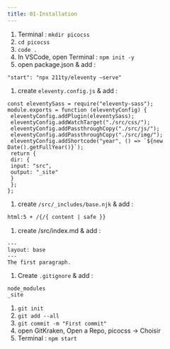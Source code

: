 ```yaml
---
title: 01-Installation
---
```


1. Terminal : `mkdir picocss`
2. `cd picocss`
3. `code .`
4. In VSCode, open Terminal : `npm init -y`
5. open package.json & add :
```text
"start": "npx 211ty/eleventy –serve"
```
1. create `eleventy.config.js` & add :
```text
const eleventySass = require("eleventy-sass");
module.exports = function (eleventyConfig) {
 eleventyConfig.addPlugin(eleventySass);
 eleventyConfig.addWatchTarget("./src/css/");
 eleventyConfig.addPassthroughCopy("./src/js/");
 eleventyConfig.addPassthroughCopy("./src/img/");
 eleventyConfig.addShortcode("year", () => `${new Date().getFullYear()}`);
 return {
 dir: {
 input: "src",
 output: "_site"
 }
 };
};
```
1. create `/src/_includes/base.njk` & add :
```html
html:5 + /{/{ content | safe }}
```
1. create /src/index.md & add :
```text
---
layout: base
---
The first paragraph.
```
1. Create `.gitignore` & add :
```text
node_modules
_site
```
1.  `git init`
2.  `git add --all`
3.  `git commit -m "First commit"`
4.  open GitKraken, Open a Repo, picocss → Choisir
5.  Terminal : `npm start`